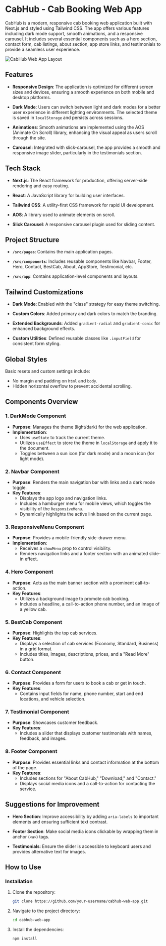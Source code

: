 # CabHub - Cab Booking Web App

CabHub is a modern, responsive cab booking web application built with Next.js and styled using Tailwind CSS. The app offers various features including dark mode support, smooth animations, and a responsive carousel. It includes several essential components such as a hero section, contact form, cab listings, about section, app store links, and testimonials to provide a seamless user experience.


![CabHub Web App Layout](https://github.com/talha-khokhar/Cab-Booking-WEb-App/blob/master/public/layout.png?raw=true)



## Features

- **Responsive Design**: The application is optimized for different screen sizes and devices, ensuring a smooth experience on both mobile and desktop platforms.

- **Dark Mode**: Users can switch between light and dark modes for a better user experience in different lighting environments. The selected theme is saved in `localStorage` and persists across sessions.

- **Animations**: Smooth animations are implemented using the AOS (Animate On Scroll) library, enhancing the visual appeal as users scroll through the site.

- **Carousel**: Integrated with slick-carousel, the app provides a smooth and responsive image slider, particularly in the testimonials section.

## Tech Stack

- **Next.js**: The React framework for production, offering server-side rendering and easy routing.

- **React**: A JavaScript library for building user interfaces.

- **Tailwind CSS**: A utility-first CSS framework for rapid UI development.

- **AOS**: A library used to animate elements on scroll.

- **Slick Carousel**: A responsive carousel plugin used for sliding content.

## Project Structure

- **`/src/pages`**: Contains the main application pages.

- **`/src/components`**: Includes reusable components like Navbar, Footer, Hero, Contact, BestCab, About, AppStore, Testimonial, etc.

- **`/src/app`**: Contains application-level components and layouts.

## Tailwind Customizations

- **Dark Mode**: Enabled with the "class" strategy for easy theme switching.

- **Custom Colors**: Added primary and dark colors to match the branding.

- **Extended Backgrounds**: Added `gradient-radial` and `gradient-conic` for enhanced background effects.

- **Custom Utilities**: Defined reusable classes like `.inputField` for consistent form styling.

## Global Styles

Basic resets and custom settings include:

- No margin and padding on `html` and `body`.
- Hidden horizontal overflow to prevent accidental scrolling.

## Components Overview

### 1. DarkMode Component

- **Purpose**: Manages the theme (light/dark) for the web application.
- **Implementation**:
  - Uses `useState` to track the current theme.
  - Utilizes `useEffect` to store the theme in `localStorage` and apply it to the document.
  - Toggles between a sun icon (for dark mode) and a moon icon (for light mode).

### 2. Navbar Component

- **Purpose**: Renders the main navigation bar with links and a dark mode toggle.
- **Key Features**:
  - Displays the app logo and navigation links.
  - Includes a hamburger menu for mobile views, which toggles the visibility of the `ResponsiveMenu`.
  - Dynamically highlights the active link based on the current page.

### 3. ResponsiveMenu Component

- **Purpose**: Provides a mobile-friendly side-drawer menu.
- **Implementation**:
  - Receives a `showMenu` prop to control visibility.
  - Renders navigation links and a footer section with an animated slide-in effect.

### 4. Hero Component

- **Purpose**: Acts as the main banner section with a prominent call-to-action.
- **Key Features**:
  - Utilizes a background image to promote cab booking.
  - Includes a headline, a call-to-action phone number, and an image of a yellow cab.

### 5. BestCab Component

- **Purpose**: Highlights the top cab services.
- **Key Features**:
  - Displays a selection of cab services (Economy, Standard, Business) in a grid format.
  - Includes titles, images, descriptions, prices, and a "Read More" button.

### 6. Contact Component

- **Purpose**: Provides a form for users to book a cab or get in touch.
- **Key Features**:
  - Contains input fields for name, phone number, start and end locations, and vehicle selection.

### 7. Testimonial Component

- **Purpose**: Showcases customer feedback.
- **Key Features**:
  - Includes a slider that displays customer testimonials with names, feedback, and images.

### 8. Footer Component

- **Purpose**: Provides essential links and contact information at the bottom of the page.
- **Key Features**:
  - Includes sections for "About CabHub," "Download," and "Contact."
  - Displays social media icons and a call-to-action for contacting the service.

## Suggestions for Improvement

- **Hero Section**: Improve accessibility by adding `aria-labels` to important elements and ensuring sufficient text contrast.

- **Footer Section**: Make social media icons clickable by wrapping them in anchor (`<a>`) tags.

- **Testimonials**: Ensure the slider is accessible to keyboard users and provides alternative text for images.

## How to Use

### Installation

1. Clone the repository:
   ```bash
   git clone https://github.com/your-username/cabhub-web-app.git
2. Navigate to the project directory:
   ```bash
   cd cabhub-web-app
3. Install the dependencies:
   ```bash
   npm install
